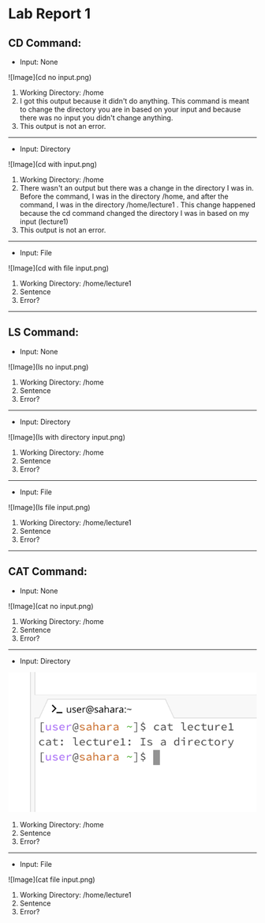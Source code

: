 # Lab Report 1

**CD Command:**
---
- Input: None
  
![Image](cd no input.png)

1. Working Directory: /home
2. I got this output because it didn't do anything. This command is meant to change the directory you are in based on your input and because there was no input you didn't change anything.
3. This output is not an error.
   
---
- Input: Directory
  
![Image](cd with input.png)

1. Working Directory: /home
2. There wasn't an output but there was a change in the directory I was in. Before the command, I was in the directory /home, and after the command, I was in the directory /home/lecture1 . This change happened because the cd command changed the directory I was in based on my input (lecture1) 
3. This output is not an error.
   
---
- Input: File
  
![Image](cd with file input.png)

1. Working Directory: /home/lecture1
2. Sentence
3. Error?
   
---

**LS Command:**
---
- Input: None
  
![Image](ls no input.png)

1. Working Directory: /home
2. Sentence
3. Error?
   
---
- Input: Directory
  
![Image](ls with directory input.png)

1. Working Directory: /home
2. Sentence
3. Error?
   
---
- Input: File
  
![Image](ls file input.png)

1. Working Directory: /home/lecture1
2. Sentence
3. Error?
   
---

**CAT Command:**
---
- Input: None
  
![Image](cat no input.png)

1. Working Directory: /home
2. Sentence
3. Error?
   
---
- Input: Directory
  
![Image](cat_directory.png)

1. Working Directory: /home
2. Sentence
3. Error?
   
---
- Input: File
  
![Image](cat file input.png)

1. Working Directory: /home/lecture1
2. Sentence
3. Error?
